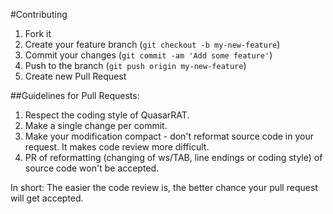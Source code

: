 #Contributing

1. Fork it
2. Create your feature branch (`git checkout -b my-new-feature`)
3. Commit your changes (`git commit -am 'Add some feature'`)
4. Push to the branch (`git push origin my-new-feature`)
5. Create new Pull Request

##Guidelines for Pull Requests:

1. Respect the coding style of QuasarRAT.
2. Make a single change per commit.
3. Make your modification compact - don't reformat source code in your request. It makes code review more difficult.
4. PR of reformatting (changing of ws/TAB, line endings or coding style) of source code won't be accepted.

In short: The easier the code review is, the better chance your pull request will get accepted.
